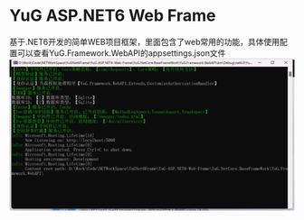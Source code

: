 # YuG ASP.NET6 Web Frame

基于.NET6开发的简单WEB项目框架，里面包含了web常用的功能，具体使用配置可以查看YuG.Framework.WebAPI的appsettings.json文件
![d8c6bc2dc978968ec2e6322c923277f](https://github.com/Chilldd/YuG-ASP.NET6-Web-Frame/blob/main/YuG.NetCore.BaseFrameWork/images/applicationrun.jpg?raw=true)
